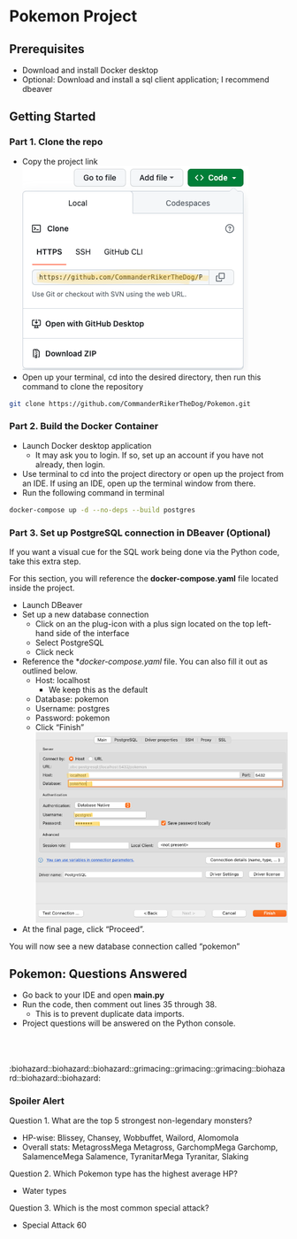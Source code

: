 # Pokemon Project

## Prerequisites

- Download and install Docker desktop
- Optional: Download and install a sql client application; I recommend dbeaver

## Getting Started
### Part 1. Clone the repo
- Copy the project link <br>
![alt text](images/githublink.png)
- Open up your terminal, cd into the desired directory, then run this command to clone the repository
```bash 
git clone https://github.com/CommanderRikerTheDog/Pokemon.git
```

### Part 2. Build the Docker Container
- Launch Docker desktop application
    - It may ask you to login. If so, set up an account if you have not already, then login.
- Use terminal to cd into the project directory or open up the project from an IDE. If using an IDE, open up the terminal window from there.
- Run the following command in terminal

```bash
docker-compose up -d --no-deps --build postgres
```

### Part 3. Set up PostgreSQL connection in DBeaver (Optional)
If you want a visual cue for the SQL work being done via the Python code, take this extra step. 

For this section, you will reference the **docker-compose.yaml** file located inside the project. 
- Launch DBeaver
- Set up a new database connection
    - Click on an the plug-icon with a plus sign located on the top left-hand side of the interface
   - Select PostgreSQL
   - Click neck
- Reference the **docker-compose.yaml* file. You can also fill it out as outlined below. 
    - Host: localhost
        - We keep this as the default
    - Database: pokemon
    - Username: postgres
    - Password: pokemon
    - Click “Finish”<br>
    ![alt text](images/dbeaver.png)
- At the final page, click “Proceed”.

You will now see a new database connection called “pokemon”

## Pokemon: Questions Answered
- Go back to your IDE and open **main.py**
- Run the code, then comment out lines 35 through 38.
    - This is to prevent duplicate data imports.
- Project questions will be answered on the Python console.

<br>
<br>
<br>
:biohazard::biohazard::biohazard::grimacing::grimacing::grimacing::biohazard::biohazard::biohazard:<br>

### Spoiler Alert
Question 1. What are the top 5 strongest non-legendary monsters? <br>
- HP-wise: Blissey, Chansey, Wobbuffet, Wailord, Alomomola
- Overall stats: MetagrossMega Metagross, GarchompMega Garchomp, SalamenceMega Salamence, TyranitarMega Tyranitar, Slaking

Question 2. Which Pokemon type has the highest average HP?
- Water types

Question 3. Which is the most common special attack?
- Special Attack 60

